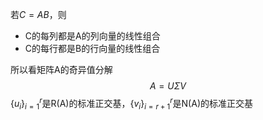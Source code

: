 若$C=AB$，则

- C的每列都是A的列向量的线性组合
- C的每行都是B的行向量的线性组合

所以看矩阵A的奇异值分解
$$
A=U\Sigma V
$$
$\{u_i\}^r_{i=1}$是R(A)的标准正交基，$\{v_i\}^r_{i=r+1}$是N(A)的标准正交基





